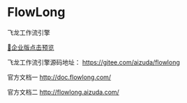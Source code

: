 # FlowLong
飞龙工作流引擎

[💎企业版点击预览](https://aizuda.com/authorize?from=fld)


飞龙工作流引擎源码地址： https://gitee.com/aizuda/flowlong

官方文档一 http://doc.flowlong.com/

官方文档二 http://flowlong.aizuda.com/
